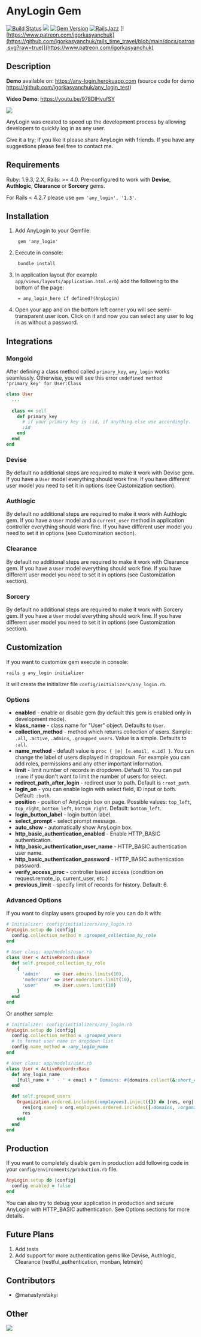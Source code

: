 # AnyLogin Gem
[<img src="https://travis-ci.org/igorkasyanchuk/any_login.svg?branch=master"
alt="Build Status" />](https://travis-ci.org/igorkasyanchuk/any_login) [<img
src="https://codeclimate.com/github/igorkasyanchuk/any_login/badges/gpa.svg"
/>](https://codeclimate.com/github/igorkasyanchuk/any_login) [<img
src="https://badge.fury.io/rb/any_login.svg" alt="Gem Version"
/>](http://badge.fury.io/rb/any_login)
[![RailsJazz](https://github.com/igorkasyanchuk/rails_time_travel/blob/main/docs/my_other.svg?raw=true)](https://www.railsjazz.com)
[![https://www.patreon.com/igorkasyanchuk](https://github.com/igorkasyanchuk/rails_time_travel/blob/main/docs/patron.svg?raw=true)](https://www.patreon.com/igorkasyanchuk)

## Description

**Demo** available on: https://any-login.herokuapp.com (source code for demo
https://github.com/igorkasyanchuk/any_login_test)

**Video Demo**: https://youtu.be/978DlHvufSY


[<img src="https://i.ytimg.com/vi/978DlHvufSY/hqdefault.jpg"
/>](https://youtu.be/978DlHvufSY)

AnyLogin was created to speed up the development process by allowing developers to quickly log in as any user.

Give it a try; if you like it please share AnyLogin with friends. If you have any suggestions please feel free to contact me.

## Requirements
Ruby: 1.9.3, 2.X, Rails: >= 4.0. Pre-configured to work with **Devise**, **Authlogic**, **Clearance** or **Sorcery** gems.

For Rails < 4.2.7 please use `gem 'any_login', '1.3'`.

## Installation

1. Add AnyLogin to your Gemfile:

        gem 'any_login'

2. Execute in console:

        bundle install

3. In application layout (for example `app/views/layouts/application.html.erb`) add the following to the bottom of the page:

        = any_login_here if defined?(AnyLogin)

 4. Open your app and on the bottom left corner you will see semi-transparent user icon. Click on it and now you can select any user to log in as without a password.

## Integrations
### Mongoid
After defining a class method called `primary_key`, `any_login` works seamlessly. Otherwise, you will see this error `undefined method 'primary_key' for User:Class`
```ruby
class User
  ...
  
  class << self
    def primary_key
      # if your primary key is :id, if anything else use accordingly.
      :id
    end
  end
end
```

### Devise

By default no additional steps are required to make it work with Devise gem. If you have a `User` model everything should work fine. If you have different user model you need to set it in options (see Customization section).

### Authlogic

By default no additional steps are required to make it work with Authlogic gem. If you have a `User` model and a `current_user` method in application controller everything should work fine. If you have different user model you need to set it in options (see Customization section).

### Clearance

By default no additional steps are required to make it work with Clearance gem. If you have a `User` model everything should work fine. If you have different user model you need to set it in options (see Customization section).

### Sorcery

By default no additional steps are required to make it work with Sorcery gem. If you have a `User` model everything should work fine. If you have different user model you need to set it in options (see Customization section).

## Customization
If you want to customize gem execute in console:

    rails g any_login initializer

It will create the initializer file `config/initializers/any_login.rb`.

### Options
*   **enabled** - enable or disable gem (by default this gem is enabled only in development mode).
*   **klass_name** - class name for "User" object. Defaults to `User`.
*   **collection_method** - method which returns collection of users. Sample:
    `.all`, `.active`, `.admins`, `.groupped_users`. Value is a simple.
    Defaults to `:all`.
*   **name_method** - default value is `proc { |e| [e.email, e.id] }`. You can
    change the label of users displayed in dropdown. For example you can add roles,
    permissions and any other important information.
*   **limit** - limit number of records in dropdown. Default 10. You can put
    `:none` if you don't want to limit the number of users for select.
*   **redirect_path_after_login** - redirect user to path. Default is
    `:root_path`.
*   **login_on** - you can enable login with select field, ID input or both.
    Default: `:both`.
*   **position** - position of AnyLogin box on page. Possible values: `top_left`,
    `top_right`, `bottom_left`, `bottom_right`. Default: `bottom_left`.
*   **login_button_label** - login button label.
*   **select_prompt** - select prompt message.
*   **auto_show** - automatically show AnyLogin box.
*   **http_basic_authentication_enabled** - Enable HTTP_BASIC authentication.
*   **http_basic_authentication_user_name** - HTTP_BASIC authentication user name.
*   **http_basic_authentication_password** - HTTP_BASIC authentication password.
*   **verify_access_proc** - controller based access (condition on request.remote_ip, current_user, etc.)
*   **previous_limit** - specify limit of records for history. Default: 6.

### Advanced Options
If you want to display users grouped by role you can do it with:

```ruby
# Initializer: config/initializers/any_login.rb
AnyLogin.setup do |config|
  config.collection_method = :grouped_collection_by_role
end

# User class: app/models/user.rb
class User < ActiveRecord::Base
  def self.grouped_collection_by_role
    {
      'admin'     => User.admins.limits(10),
      'moderator' => User.moderators.limit(10),
      'user'      => User.users.limit(10)
    }
  end
end
 ```

Or another sample:

```ruby
# Initializer: config/initializers/any_login.rb
AnyLogin.setup do |config|
  config.collection_method = :grouped_users
  # to format user name in dropdown list
  config.name_method = :any_login_name
end

# User class: app/models/user.rb
class User < ActiveRecord::Base
  def any_login_name
    [full_name + ' - ' + email + " Domains: #{domains.collect(&:short_code).join(',').presence || 'none'}; Role: #{role}; ID: #{id}", id]
  end

  def self.grouped_users
    Organization.ordered.includes(:employees).inject({}) do |res, org|
      res[org.name] = org.employees.ordered.includes([:domains, :organization])
      res
    end
  end
end
```

## Production
If you want to completely disable gem in production add following code in your `config/environments/production.rb` file.

```ruby
AnyLogin.setup do |config|
  config.enabled = false
end
```

You can also try to debug your application in production and secure AnyLogin with HTTP_BASIC authentication. See Options sections for more details.

## Future Plans
1.  Add tests
2.  Add support for more authentication gems like Devise, Authlogic, Clearance (restful_authentication, monban, letmein)

## Contributors

- @manastyretskyi

## Other

[<img src="https://github.com/igorkasyanchuk/rails_time_travel/blob/main/docs/more_gems.png?raw=true"
/>](https://www.railsjazz.com/)

